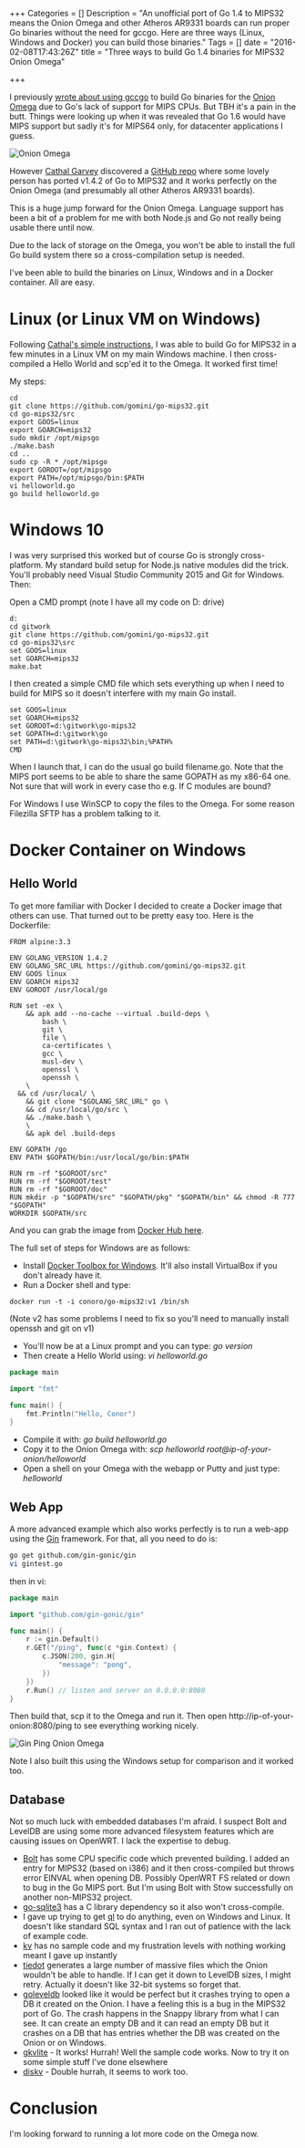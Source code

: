 +++
Categories = []
Description = "An unofficial port of Go 1.4 to MIPS32 means the Onion Omega and other Atheros AR9331 boards can run proper Go binaries without the need for gccgo. Here are three ways (Linux, Windows and Docker) you can build those binaries."
Tags = []
date = "2016-02-08T17:43:26Z"
title = "Three ways to build Go 1.4 binaries for MIPS32 Onion Omega"

+++

I previously [wrote about using gccgo](http://conoroneill.net/onion-omega-first-impressions-running-golang-nodejs/) to build Go binaries for the [Onion Omega](https://onion.io/) due to Go's lack of support for MIPS CPUs. But TBH it's a pain in the butt. Things were looking up when it was revealed that Go 1.6 would have MIPS support but sadly it's for MIPS64 only, for datacenter applications I guess.

![Onion Omega](https://s3-eu-west-1.amazonaws.com/conoroneill.net/wp-content/uploads/2016/02/onion_omega_small.jpg)


However [Cathal Garvey](https://twitter.com/onetruecathal) discovered a [GitHub repo](https://github.com/gomini/go-mips32) where some lovely person has ported v1.4.2 of Go to MIPS32 and it works perfectly on the Onion Omega (and presumably all other Atheros AR9331 boards).

This is a huge jump forward for the Onion Omega. Language support has been a bit of a problem for me with both Node.js and Go not really being usable there until now.

Due to the lack of storage on the Omega, you won't be able to install the full Go build system there so a cross-compilation setup is needed.

I've been able to build the binaries on Linux, Windows and in a Docker container. All are easy.

# Linux (or Linux VM on Windows)
Following [Cathal's simple instructions](http://www.black-swift.com/forum/suggestion-box/59-go-1-4-2-on-black-swift), I was able to build Go for MIPS32 in a few minutes in a Linux VM on my main Windows machine. I then cross-compiled a Hello World and scp'ed it to the Omega. It worked first time!

My steps:

```
cd
git clone https://github.com/gomini/go-mips32.git
cd go-mips32/src
export GOOS=linux
export GOARCH=mips32
sudo mkdir /opt/mipsgo
./make.bash
cd ..
sudo cp -R * /opt/mipsgo
export GOROOT=/opt/mipsgo
export PATH=/opt/mipsgo/bin:$PATH
vi helloworld.go
go build helloworld.go
```

# Windows 10
I was very surprised this worked but of course Go is strongly cross-platform. My standard build setup for Node.js native modules did the trick. You'll probably need Visual Studio Community 2015 and Git for Windows. Then:

Open a CMD prompt (note I have all my code on D: drive)

```dos
d:
cd gitwork
git clone https://github.com/gomini/go-mips32.git
cd go-mips32\src
set GOOS=linux
set GOARCH=mips32
make.bat
```

I then created a simple CMD file which sets everything up when I need to build for MIPS so it doesn't interfere with my main Go install.

```dos
set GOOS=linux
set GOARCH=mips32
set GOROOT=d:\gitwork\go-mips32
set GOPATH=d:\gitwork\go
set PATH=d:\gitwork\go-mips32\bin;%PATH%
CMD
```

When I launch that, I can do the usual go build filename.go. Note that the MIPS port seems to be able to share the same GOPATH as my x86-64 one. Not sure that will work in every case tho e.g. If C modules are bound?

For Windows I use WinSCP to copy the files to the Omega. For some reason Filezilla SFTP has a problem talking to it.

# Docker Container on Windows

## Hello World
To get more familiar with Docker I decided to create a Docker image that others can use. That turned out to be pretty easy too. Here is the Dockerfile:

```
FROM alpine:3.3

ENV GOLANG_VERSION 1.4.2
ENV GOLANG_SRC_URL https://github.com/gomini/go-mips32.git
ENV GOOS linux
ENV GOARCH mips32
ENV GOROOT /usr/local/go

RUN set -ex \
	&& apk add --no-cache --virtual .build-deps \
        bash \
        git \
        file \
        ca-certificates \
        gcc \
        musl-dev \
        openssl \
        openssh \
	\
  && cd /usr/local/ \
	&& git clone "$GOLANG_SRC_URL" go \
	&& cd /usr/local/go/src \
	&& ./make.bash \
	\
	&& apk del .build-deps

ENV GOPATH /go
ENV PATH $GOPATH/bin:/usr/local/go/bin:$PATH

RUN rm -rf "$GOROOT/src"
RUN rm -rf "$GOROOT/test"
RUN rm -rf "$GOROOT/doc"
RUN mkdir -p "$GOPATH/src" "$GOPATH/pkg" "$GOPATH/bin" && chmod -R 777 "$GOPATH"
WORKDIR $GOPATH/src
```

And you can grab the image from [Docker Hub here](https://hub.docker.com/r/conoro/go-mips32/).

The full set of steps for Windows are as follows:

* Install [Docker Toolbox for Windows](https://www.docker.com/products/docker-toolbox). It'll also install VirtualBox if you don't already have it.
* Run a Docker shell and type:

```
docker run -t -i conoro/go-mips32:v1 /bin/sh
```

(Note v2 has some problems I need to fix so you'll need to manually install openssh and git on v1)

* You'll now be at a Linux prompt and you can type:   _go version_
* Then create a Hello World using:    _vi helloworld.go_

```go
package main

import "fmt"

func main() {
	fmt.Println("Hello, Conor")
}
```

* Compile it with:   _go build helloworld.go_
* Copy it to the Onion Omega with:     _scp helloworld root@ip-of-your-onion/helloworld_
* Open a shell on your Omega with the webapp or Putty and just type:   _helloworld_

## Web App
A more advanced example which also works perfectly is to run a web-app using the [Gin](https://github.com/gin-gonic/gin) framework. For that, all you need to do is:

```bash
go get github.com/gin-gonic/gin
vi gintest.go
```

then in vi:

```go
package main

import "github.com/gin-gonic/gin"

func main() {
    r := gin.Default()
    r.GET("/ping", func(c *gin.Context) {
        c.JSON(200, gin.H{
            "message": "pong",
        })
    })
    r.Run() // listen and server on 0.0.0.0:8080
}
```
Then build that, scp it to the Omega and run it. Then open http://ip-of-your-onion:8080/ping to see everything working nicely.

![Gin Ping Onion Omega](https://s3-eu-west-1.amazonaws.com/conoroneill.net/wp-content/uploads/2016/02/gin_ping_omega.jpg)

Note I also built this using the Windows setup for comparison and it worked too.

## Database
Not so much luck with embedded databases I'm afraid. I suspect Bolt and LevelDB are using some more advanced filesystem features which are causing issues on OpenWRT. I lack the expertise to debug.

* [Bolt](https://github.com/boltdb/bolt) has some CPU specific code which prevented building. I added an entry for MIPS32 (based on i386) and it then cross-compiled but throws error EINVAL when opening DB. Possibly OpenWRT FS related or down to bug in the Go MIPS port. But I'm using Bolt with Stow successfully on another non-MIPS32 project.
* [go-sqlite3](https://github.com/mattn/go-sqlite3) has a C library dependency so it also won't cross-compile.
* I gave up trying to get [ql](https://github.com/cznic/ql) to do anything, even on Windows and Linux. It doesn't like standard SQL syntax and I ran out of patience with the lack of example code.
* [kv](https://github.com/cznic/kv) has no sample code and my frustration levels with nothing working meant I gave up instantly
* [tiedot](https://github.com/HouzuoGuo/tiedot) generates a large number of massive files which the Onion wouldn't be able to handle. If I can get it down to LevelDB sizes, I might retry. Actually it doesn't like 32-bit systems so forget that.
* [goleveldb](https://github.com/syndtr/goleveldb) looked like it would be perfect but it crashes trying to open a DB it created on the Onion. I have a feeling this is a bug in the MIPS32 port of Go. The crash happens in the Snappy library from what I can see. It can create an empty DB and it can read an empty DB but it crashes on a DB that has entries whether the DB was created on the Onion or on Windows.
* [gkvlite](https://github.com/steveyen/gkvlite) - It works! Hurrah! Well the sample code works. Now to try it on some simple stuff I've done elsewhere
* [diskv](https://github.com/peterbourgon/diskv) - Double hurrah, it seems to work too.

# Conclusion
I'm looking forward to running a lot more code on the Omega now.
